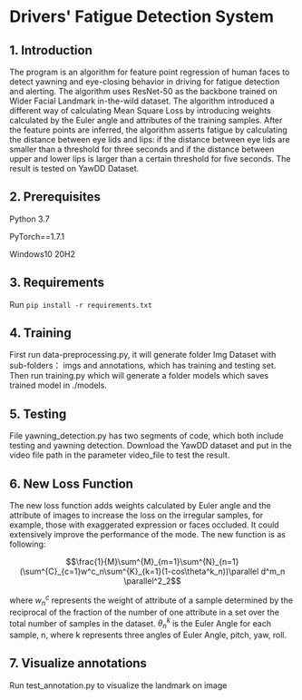# Drivers' Fatigue Detection System

## 1. Introduction

The program is an algorithm for feature point regression of human faces to detect yawning and eye-closing behavior in driving for fatigue detection and alerting. The algorithm uses ResNet-50 as the backbone trained on Wider Facial Landmark in-the-wild dataset. The algorithm introduced a different way of calculating Mean Square Loss by introducing weights calculated by the Euler angle and attributes of the training samples. After the feature points are inferred, the algorithm asserts fatigue by calculating the distance between eye lids and lips: if the distance between eye lids are smaller than a threshold for three seconds and if the distance between upper and lower lips is larger than a certain threshold for five seconds. The result is tested on YawDD Dataset.

## 2. Prerequisites

Python 3.7

PyTorch==1.7.1

Windows10 20H2

## 3. Requirements

Run `pip install -r requirements.txt`

## 4. Training

First run data-preprocessing.py, it will generate folder Img Dataset with sub-folders： imgs and annotations, which has training and testing set. Then run training.py which will generate a folder models which saves trained model in ./models.

## 5. Testing

File yawning_detection.py has two segments of code, which both include testing and yawning detection. Download the YawDD dataset and put in the video file path in the parameter video_file to test the result.

## 6. New Loss Function

The new loss function adds weights calculated by Euler angle and the attribute of images to increase the loss on the irregular samples, for example, those with exaggerated expression or faces occluded. It could extensively improve the performance of the mode. The new function is as following:

$$\frac{1}{M}\sum^{M}_{m=1}\sum^{N}_{n=1}(\sum^{C}_{c=1}w^c_n\sum^{K}_{k=1}(1-cos\theta^k_n))\parallel d^m_n \parallel^2_2$$

where $w^c_n$ represents the weight of attribute of a sample determined by the reciprocal of the fraction of the number of one attribute in a set over the total number of samples in the dataset. $\theta^k_n$ is the Euler Angle for each sample, n, where k represents three angles of Euler Angle, pitch, yaw, roll.

## 7. Visualize annotations

Run test_annotation.py to visualize the landmark on image
